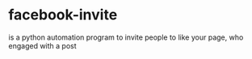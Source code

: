 # facebook-invite
is a python automation program to invite people to like your page, who engaged with a post
